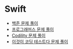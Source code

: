 # Swift

- [백준 문제 풀이](baekjoon)
- [프로그래머스 문제 풀이](Programmers)
- [Codility 문제 풀이](Codility)
- [이것이 코딩 테스트다 문제 풀이](이것이_코딩_테스트다)
